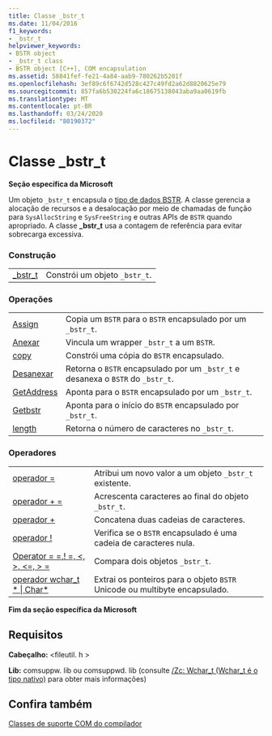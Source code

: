 ```yaml
---
title: Classe _bstr_t
ms.date: 11/04/2016
f1_keywords:
- _bstr_t
helpviewer_keywords:
- BSTR object
- _bstr_t class
- BSTR object [C++], COM encapsulation
ms.assetid: 58841fef-fe21-4a84-aab9-780262b5201f
ms.openlocfilehash: 3ef89c6f6742d528c427c49fd2a62d8820625e79
ms.sourcegitcommit: 857fa6b530224fa6c18675138043aba9aa0619fb
ms.translationtype: MT
ms.contentlocale: pt-BR
ms.lasthandoff: 03/24/2020
ms.locfileid: "80190372"
---
```

# <a name="_bstr_t-class"></a>Classe _bstr_t

**Seção específica da Microsoft**

Um objeto `_bstr_t` encapsula o [tipo de dados BSTR](/previous-versions/windows/desktop/automat/bstr). A classe gerencia a alocação de recursos e a desalocação por meio de chamadas de função para `SysAllocString` e `SysFreeString` e outras APIs de `BSTR` quando apropriado. A classe **_bstr_t** usa a contagem de referência para evitar sobrecarga excessiva.

### <a name="construction"></a>Construção

|||
|-|-|
|[_bstr_t](../cpp/bstr-t-bstr-t.md)|Constrói um objeto `_bstr_t`.|

### <a name="operations"></a>Operações

|||
|-|-|
|[Assign](../cpp/bstr-t-assign.md)|Copia um `BSTR` para o `BSTR` encapsulado por um `_bstr_t`.|
|[Anexar](../cpp/bstr-t-attach.md)|Vincula um wrapper `_bstr_t` a um `BSTR`.|
|[copy](../cpp/bstr-t-copy.md)|Constrói uma cópia do `BSTR` encapsulado.|
|[Desanexar](../cpp/bstr-t-detach.md)|Retorna o `BSTR` encapsulado por um `_bstr_t` e desanexa o `BSTR` do `_bstr_t`.|
|[GetAddress](../cpp/bstr-t-getaddress.md)|Aponta para o `BSTR` encapsulado por um `_bstr_t`.|
|[Getbstr](../cpp/bstr-t-getbstr.md)|Aponta para o início do `BSTR` encapsulado por `_bstr_t`.|
|[length](../cpp/bstr-t-length.md)|Retorna o número de caracteres no `_bstr_t`.|

### <a name="operators"></a>Operadores

|||
|-|-|
|[operador =](../cpp/bstr-t-operator-equal.md)|Atribui um novo valor a um objeto `_bstr_t` existente.|
|[operador + =](../cpp/bstr-t-operator-add-equal-plus.md)|Acrescenta caracteres ao final do objeto `_bstr_t`.|
|[operador +](../cpp/bstr-t-operator-add-equal-plus.md)|Concatena duas cadeias de caracteres.|
|[operador !](../cpp/bstr-t-operator-logical-not.md)|Verifica se o `BSTR` encapsulado é uma cadeia de caracteres nula.|
|[Operator = =,! =, \<, >, \<=, > =](../cpp/bstr-t-relational-operators.md)|Compara dois objetos `_bstr_t`.|
|[operador wchar_t * &#124; Char\*](../cpp/bstr-t-wchar-t-star-bstr-t-char-star.md)|Extrai os ponteiros para o objeto `BSTR` Unicode ou multibyte encapsulado.|

**Fim da seção específica da Microsoft**

## <a name="requirements"></a>Requisitos

**Cabeçalho:** \<fileutil. h >

**Lib:** comsuppw. lib ou comsuppwd. lib (consulte [/Zc: Wchar_t (Wchar_t é o tipo nativo)](../build/reference/zc-wchar-t-wchar-t-is-native-type.md) para obter mais informações)

## <a name="see-also"></a>Confira também

[Classes de suporte COM do compilador](../cpp/compiler-com-support-classes.md)
